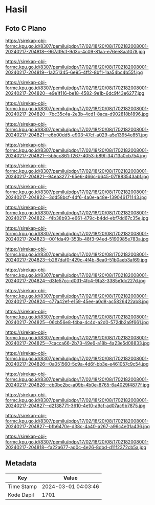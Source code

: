# Hasil

## Foto C Plano

https://sirekap-obj-formc.kpu.go.id/8307/pemilu/pdpr/17/02/18/20/08/1702182008001-20240217-204818--967a19c1-9d3c-4c09-81aa-e76ee8aa1078.jpg

https://sirekap-obj-formc.kpu.go.id/8307/pemilu/pdpr/17/02/18/20/08/1702182008001-20240217-204819--1a251345-6e95-4ff2-8bf1-1aa54bc4b55f.jpg

https://sirekap-obj-formc.kpu.go.id/8307/pemilu/pdpr/17/02/18/20/08/1702182008001-20240217-204820--e9e1f116-be18-4582-9e1b-6dc9f43e6277.jpg

https://sirekap-obj-formc.kpu.go.id/8307/pemilu/pdpr/17/02/18/20/08/1702182008001-20240217-204820--7bc35c4a-2e3b-4cd1-8aca-d902818b1896.jpg

https://sirekap-obj-formc.kpu.go.id/8307/pemilu/pdpr/17/02/18/20/08/1702182008001-20240217-204821--e6b00dd5-e903-47cf-a029-a5e13954e851.jpg

https://sirekap-obj-formc.kpu.go.id/8307/pemilu/pdpr/17/02/18/20/08/1702182008001-20240217-204821--5b5cc861-f267-4053-b89f-34713a0cb754.jpg

https://sirekap-obj-formc.kpu.go.id/8307/pemilu/pdpr/17/02/18/20/08/1702182008001-20240217-204821--94ea3277-65e6-466c-b645-07f883543abf.jpg

https://sirekap-obj-formc.kpu.go.id/8307/pemilu/pdpr/17/02/18/20/08/1702182008001-20240217-204822--3dd58bcf-4df6-4a0e-a48e-139046171143.jpg

https://sirekap-obj-formc.kpu.go.id/8307/pemilu/pdpr/17/02/18/20/08/1702182008001-20240217-204822--f4b38b93-e661-479c-b4dd-ebf7dd67c35e.jpg

https://sirekap-obj-formc.kpu.go.id/8307/pemilu/pdpr/17/02/18/20/08/1702182008001-20240217-204823--001fda49-353b-48f3-94ed-5190985e783a.jpg

https://sirekap-obj-formc.kpu.go.id/8307/pemilu/pdpr/17/02/18/20/08/1702182008001-20240217-204823--b267daf0-429c-4f4b-8ea0-51b0aeb3af69.jpg

https://sirekap-obj-formc.kpu.go.id/8307/pemilu/pdpr/17/02/18/20/08/1702182008001-20240217-204824--d3fe57cc-d031-4fc4-9fa3-3385e1dc227d.jpg

https://sirekap-obj-formc.kpu.go.id/8307/pemilu/pdpr/17/02/18/20/08/1702182008001-20240217-204824--c77a42ef-e159-45ee-a0d8-ac5826422ab8.jpg

https://sirekap-obj-formc.kpu.go.id/8307/pemilu/pdpr/17/02/18/20/08/1702182008001-20240217-204825--06cb56e8-f4ba-4c4d-a2d0-572db2a9f661.jpg

https://sirekap-obj-formc.kpu.go.id/8307/pemilu/pdpr/17/02/18/20/08/1702182008001-20240217-204825--7cacca66-2b73-49e6-a18b-4a23e5d08833.jpg

https://sirekap-obj-formc.kpu.go.id/8307/pemilu/pdpr/17/02/18/20/08/1702182008001-20240217-204826--0a051560-5c9a-4d6f-bb3e-e461057c9c54.jpg

https://sirekap-obj-formc.kpu.go.id/8307/pemilu/pdpr/17/02/18/20/08/1702182008001-20240217-204826--cb0bc2bc-a09b-4b0e-8765-6a4029f4877f.jpg

https://sirekap-obj-formc.kpu.go.id/8307/pemilu/pdpr/17/02/18/20/08/1702182008001-20240217-204827--d2138771-3610-4e10-a9cf-ad07ac9b7875.jpg

https://sirekap-obj-formc.kpu.go.id/8307/pemilu/pdpr/17/02/18/20/08/1702182008001-20240217-204827--bfb6470e-d38c-4a40-a267-a96c4e01a436.jpg

https://sirekap-obj-formc.kpu.go.id/8307/pemilu/pdpr/17/02/18/20/08/1702182008001-20240217-204818--fa22a677-ad0c-4e26-8dbd-d11f2372cb5a.jpg


## Metadata

| Key        | Value               |
| ---------- | ------------------- |
| Time Stamp | 2024-03-01 04:03:46 |
| Kode Dapil | 1701                |



